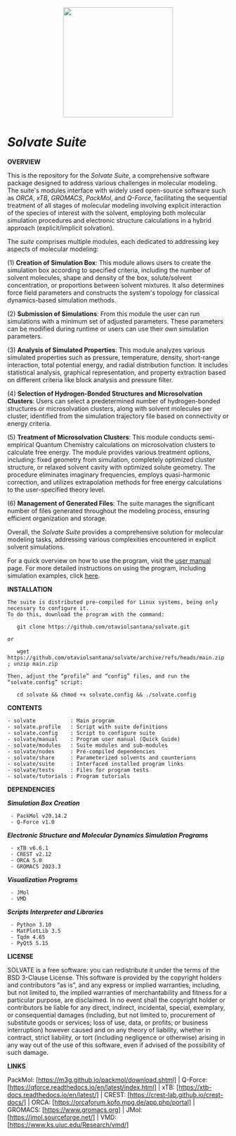 <div align="center">
<img src="https://user-images.githubusercontent.com/69423088/253824433-a6b55273-b084-4283-a0b6-b8d40bc52890.png" width="250px"/>
</div>

# _**Solvate Suite**_

**OVERVIEW**

This is the repository for the _Solvate Suite_, a comprehensive software package designed to address various challenges in molecular modeling. The suite's modules interface with widely used open-source software such as _ORCA_, _xTB_, _GROMACS_, _PackMol_, and _Q-Force_, facilitating the sequential treatment of all stages of molecular modeling involving explicit interaction of the species of interest with the solvent, employing both molecular simulation procedures and electronic structure calculations in a hybrid approach (explicit/implicit solvation).

The _suite_ comprises multiple modules, each dedicated to addressing key aspects of molecular modeling:

(1) **Creation of Simulation Box**: This module allows users to create the simulation box according to specified criteria, including the number of solvent molecules, shape and density of the box, solute/solvent concentration, or proportions between solvent mixtures. It also determines force field parameters and constructs the system's topology for classical dynamics-based simulation methods.

(2) **Submission of Simulations**: From this module the user can run simulations with a minimum set of adjusted parameters. These parameters can be modified during runtime or users can use their own simulation parameters.

(3) **Analysis of Simulated Properties**: This module analyzes various simulated properties such as pressure, temperature, density, short-range interaction, total potential energy, and radial distribution function. It includes statistical analysis, graphical representation, and property extraction based on different criteria like block analysis and pressure filter.

(4) **Selection of Hydrogen-Bonded Structures and Microsolvation Clusters**: Users can select a predetermined number of hydrogen-bonded structures or microsolvation clusters, along with solvent molecules per cluster, identified from the simulation trajectory file based on connectivity or energy criteria.

(5) **Treatment of Microsolvation Clusters**: This module conducts semi-empirical Quantum Chemistry calculations on microsolvation clusters to calculate free energy. The module provides various treatment options, including: fixed geometry from simulation, completely optimized cluster structure, or relaxed solvent cavity with optimized solute geometry. The procedure eliminates imaginary frequencies, employs quasi-harmonic correction, and utilizes extrapolation methods for free energy calculations to the user-specified theory level.

(6) **Management of Generated Files**: The suite manages the significant number of files generated throughout the modeling process, ensuring efficient organization and storage.

Overall, the _Solvate Suite_ provides a comprehensive solution for molecular modeling tasks, addressing various complexities encountered in explicit solvent simulations.

For a quick overview on how to use the program, visit the [user manual](https://github.com/otaviolsantana/solvate/tree/main/manual) page.
For more detailed instructions on using the program, including simulation examples, click [here](https://github.com/otaviolsantana/solvate/tree/main/examples).

**INSTALLATION**

	The suite is distributed pre-compiled for Linux systems, being only necessary to configure it.
	To do this, download the program with the command:
 
	   git clone https://github.com/otaviolsantana/solvate.git

   	or

   	   wget https://github.com/otaviolsantana/solvate/archive/refs/heads/main.zip ; unzip main.zip

 	Then, adjust the “profile” and “config” files, and run the “solvate.config” script:

	   cd solvate && chmod +x solvate.config && ./solvate.config
 
**CONTENTS**

	- solvate           : Main program
	- solvate.profile   : Script with suite definitions
	- solvate.config    : Script to configure suite
	- solvate/manual    : Program user manual (Quick Guide)
	- solvate/modules   : Suite modules and sub-modules
	- solvate/nodes     : Pré-compiled dependencies
	- solvate/share     : Parameterized solvents and counterions
	- solvate/suite     : Interfaced installed program links
	- solvate/tests     : Files for program tests
	- solvate/tutorials : Program tutorials

**DEPENDENCIES**

   ***Simulation Box Creation***

     - PackMol v20.14.2
     - Q-Force v1.0

   ***Electronic Structure and Molecular Dynamics Simulation Programs***

     - xTB v6.6.1
     - CREST v2.12
     - ORCA 5.0
     - GROMACS 2023.3

   ***Visualization Programs***

     - JMol
     - VMD

   ***Scripts Interpreter and Libraries***

     - Python 3.10
     - MatPlotLib 3.5
     - Tqdm 4.65
     - PyQt5 5.15

**LICENSE**

SOLVATE is a free software: you can redistribute it under the terms of the BSD 3-Clause License. This software is provided by the copyright holders and contributors “as is”, and any express or implied warranties, including, but not limited to, the implied warranties of merchantability and fitness for a particular purpose, are disclaimed. In no event shall the copyright holder or contributors be liable for any direct, indirect, incidental, special, exemplary, or consequential damages (including, but not limited to, procurement of substitute goods or services; loss of use, data, or profits; or business interruption) however caused and on any theory of liability, whether in contract, strict liability, or tort (including negligence or otherwise) arising in any way out of the use of this software, even if advised of the possibility of such damage.

**LINKS**

PackMol: [https://m3g.github.io/packmol/download.shtml] | Q-Force: [https://qforce.readthedocs.io/en/latest/index.html] | xTB: [https://xtb-docs.readthedocs.io/en/latest/] | CREST: [https://crest-lab.github.io/crest-docs/] | ORCA: [https://orcaforum.kofo.mpg.de/app.php/portal] | GROMACS:  [https://www.gromacs.org] | JMol: [https://jmol.sourceforge.net/] | VMD: [https://www.ks.uiuc.edu/Research/vmd/]
